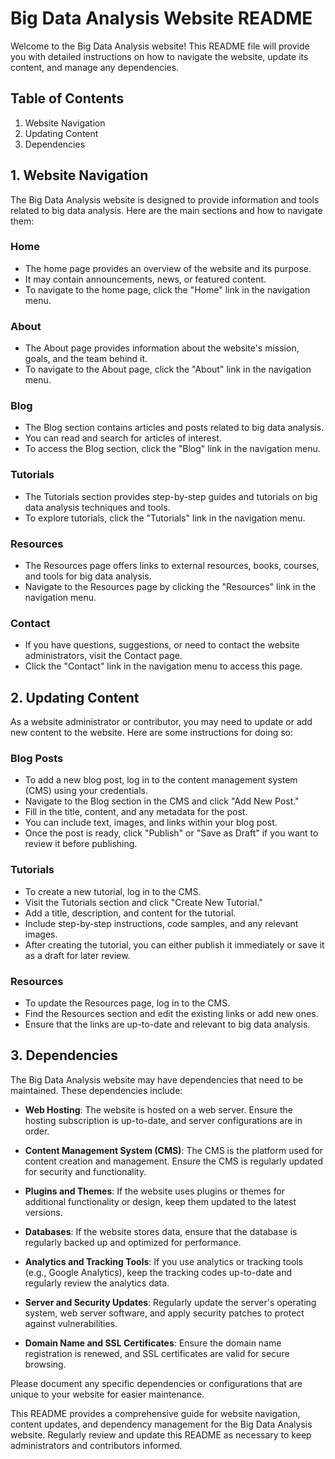 # Big Data Analysis Website README

Welcome to the Big Data Analysis website! This README file will provide you with detailed instructions on how to navigate the website, update its content, and manage any dependencies. 

## Table of Contents
1. Website Navigation
2. Updating Content
3. Dependencies

## 1. Website Navigation

The Big Data Analysis website is designed to provide information and tools related to big data analysis. Here are the main sections and how to navigate them:

### Home
- The home page provides an overview of the website and its purpose.
- It may contain announcements, news, or featured content.
- To navigate to the home page, click the "Home" link in the navigation menu.

### About
- The About page provides information about the website's mission, goals, and the team behind it.
- To navigate to the About page, click the "About" link in the navigation menu.

### Blog
- The Blog section contains articles and posts related to big data analysis.
- You can read and search for articles of interest.
- To access the Blog section, click the "Blog" link in the navigation menu.

### Tutorials
- The Tutorials section provides step-by-step guides and tutorials on big data analysis techniques and tools.
- To explore tutorials, click the "Tutorials" link in the navigation menu.

### Resources
- The Resources page offers links to external resources, books, courses, and tools for big data analysis.
- Navigate to the Resources page by clicking the "Resources" link in the navigation menu.

### Contact
- If you have questions, suggestions, or need to contact the website administrators, visit the Contact page.
- Click the "Contact" link in the navigation menu to access this page.

## 2. Updating Content

As a website administrator or contributor, you may need to update or add new content to the website. Here are some instructions for doing so:

### Blog Posts
- To add a new blog post, log in to the content management system (CMS) using your credentials.
- Navigate to the Blog section in the CMS and click "Add New Post."
- Fill in the title, content, and any metadata for the post.
- You can include text, images, and links within your blog post.
- Once the post is ready, click "Publish" or "Save as Draft" if you want to review it before publishing.

### Tutorials
- To create a new tutorial, log in to the CMS.
- Visit the Tutorials section and click "Create New Tutorial."
- Add a title, description, and content for the tutorial.
- Include step-by-step instructions, code samples, and any relevant images.
- After creating the tutorial, you can either publish it immediately or save it as a draft for later review.

### Resources
- To update the Resources page, log in to the CMS.
- Find the Resources section and edit the existing links or add new ones.
- Ensure that the links are up-to-date and relevant to big data analysis.

## 3. Dependencies

The Big Data Analysis website may have dependencies that need to be maintained. These dependencies include:

- **Web Hosting**: The website is hosted on a web server. Ensure the hosting subscription is up-to-date, and server configurations are in order.

- **Content Management System (CMS)**: The CMS is the platform used for content creation and management. Ensure the CMS is regularly updated for security and functionality.

- **Plugins and Themes**: If the website uses plugins or themes for additional functionality or design, keep them updated to the latest versions.

- **Databases**: If the website stores data, ensure that the database is regularly backed up and optimized for performance.

- **Analytics and Tracking Tools**: If you use analytics or tracking tools (e.g., Google Analytics), keep the tracking codes up-to-date and regularly review the analytics data.

- **Server and Security Updates**: Regularly update the server's operating system, web server software, and apply security patches to protect against vulnerabilities.

- **Domain Name and SSL Certificates**: Ensure the domain name registration is renewed, and SSL certificates are valid for secure browsing.

Please document any specific dependencies or configurations that are unique to your website for easier maintenance.

This README provides a comprehensive guide for website navigation, content updates, and dependency management for the Big Data Analysis website. Regularly review and update this README as necessary to keep administrators and contributors informed.
